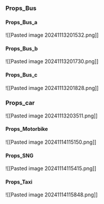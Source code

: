 ### Props_Bus
#### Props_Bus_a
![[Pasted image 20241113201532.png]]

#### Props_Bus_b
![[Pasted image 20241113201730.png]]

#### Props_Bus_c
![[Pasted image 20241113201828.png]]

### Props_car
![[Pasted image 20241113203511.png]]

#### Props_Motorbike
![[Pasted image 20241114115150.png]]

#### Props_SNG
![[Pasted image 20241114115415.png]]

#### Props_Taxi
![[Pasted image 20241114115848.png]]

